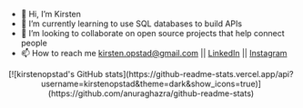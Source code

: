 - 👋 Hi, I’m Kirsten
- 🌱 I’m currently learning to use SQL databases to build APIs
- 💞️ I’m looking to collaborate on open source projects that help connect people
- 📫 How to reach me kirsten.opstad@gmail.com || [LinkedIn](https://www.linkedin.com/in/kirstenopstad/) || [Instagram](https://www.instagram.com/kirstenopstad/)

<!---
kirstenopstad/kirstenopstad is a ✨ special ✨ repository because its `README.md` (this file) appears on your GitHub profile.
You can click the Preview link to take a look at your changes.
--->
<div align="center"> 
  [![kirstenopstad's GitHub stats](https://github-readme-stats.vercel.app/api?username=kirstenopstad&theme=dark&show_icons=true)](https://github.com/anuraghazra/github-readme-stats)
</div>
